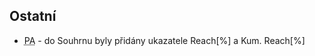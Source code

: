 ﻿---
categories: [fenix]
layout: fenix
---

## Ostatní
<ul>
	<li><abbr title="Postanalýza">PA</abbr> - do Souhrnu byly přidány ukazatele Reach[%] a Kum. Reach[%]</li>
</ul>
